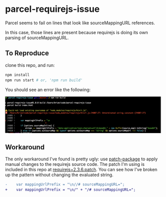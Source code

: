 parcel-requirejs-issue
======================

Parcel seems to fail on lines that look like sourceMappingURL references.

In this case, those lines are present because requirejs is doing its own parsing
of sourceMappingURL.

## To Reproduce

clone this repo, and run:
```bash
npm install
npm run start # or, 'npm run build'
```

You should see an error like the following:

![](./error-screenshot.png)

## Workaround

The only workaround I've found is pretty ugly: use [patch-package](https://www.npmjs.com/package/patch-package/v/3.3.5) to apply manual changes to the requirejs source code. The patch I'm using is included in this repo at [requirejs+2.3.6.patch](./requirejs+2.3.6.patch). You can see how I've broken up the pattern without changing the evaluated string.

```diff
-    var mappingUrlPrefix = "\n//# sourceMappingURL=";
+    var mappingUrlPrefix = "\n/" + "/# sourceMappingURL=";
```
